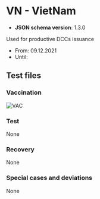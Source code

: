 # VN - VietNam

* **JSON schema version**: 1.3.0

Used for productive DCCs issuance
* From: 09.12.2021
* Until:

## Test files

### Vaccination

![VAC](VN_VAC.png)

### Test

None

### Recovery

None

### Special cases and deviations

None